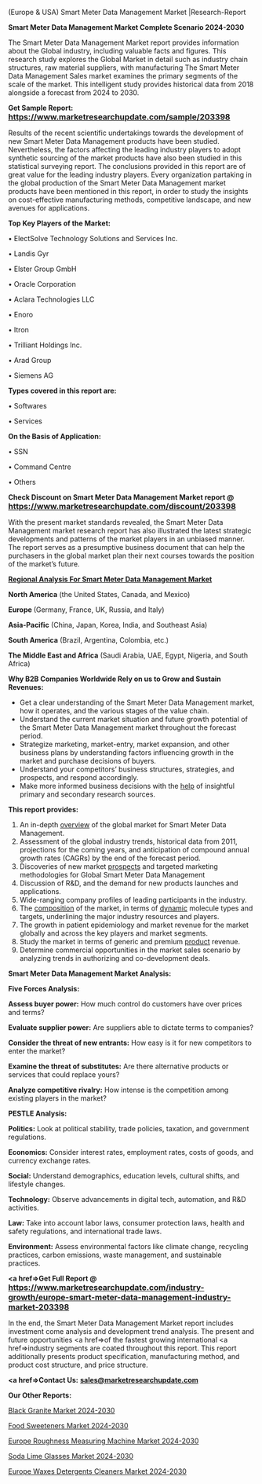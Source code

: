  (Europe & USA) Smart Meter Data Management Market |Research-Report

<strong>Smart Meter Data Management Market Complete Scenario 2024-2030</strong>

The Smart Meter Data Management Market report provides information about the Global industry, including valuable facts and figures. This research study explores the Global Market in detail such as industry chain structures, raw material suppliers, with manufacturing The Smart Meter Data Management Sales market examines the primary segments of the scale of the market. This intelligent study provides historical data from 2018 alongside a forecast from 2024 to 2030.

<strong>Get Sample Report: <a href=https://www.marketresearchupdate.com/sample/203398><font size=3 color=#0000ff>https://www.marketresearchupdate.com/sample/203398</font></a></strong>

Results of the recent scientific undertakings towards the development of new Smart Meter Data Management products have been studied. Nevertheless, the factors affecting the leading industry players to adopt synthetic sourcing of the market products have also been studied in this statistical surveying report. The conclusions provided in this report are of great value for the leading industry players. Every organization partaking in the global production of the Smart Meter Data Management market products have been mentioned in this report, in order to study the insights on cost-effective manufacturing methods, competitive landscape, and new avenues for applications.

<strong>Top Key Players of the Market:</strong>

• ElectSolve Technology Solutions and Services Inc.

• Landis Gyr

• Elster Group GmbH

• Oracle Corporation

• Aclara Technologies LLC

• Enoro

• Itron

• Trilliant Holdings Inc.

• Arad Group

• Siemens AG

<strong>Types covered in this report are: </strong>

• Softwares

• Services

<strong>On the Basis of Application:</strong>

• SSN

• Command Centre

• Others

<strong>Check Discount on Smart Meter Data Management Market report @ <a href=https://www.marketresearchupdate.com/discount/203398><font size=3 color=#0000ff>https://www.marketresearchupdate.com/discount/203398</font></a></strong>

With the present market standards revealed, the Smart Meter Data Management market research report has also illustrated the latest strategic developments and patterns of the market players in an unbiased manner. The report serves as a presumptive business document that can help the purchasers in the global market plan their next courses towards the position of the market’s future.

<strong><u><b>Regional Analysis For Smart Meter Data Management Market</b></u></strong>

<strong><b>North America</b></strong> (the United States, Canada, and Mexico)

<strong><b>Europe </b></strong>(Germany, France, UK, Russia, and Italy)

<strong><b>Asia-Pacific</b></strong> (China, Japan, Korea, India, and Southeast Asia)

<strong><b>South America</b></strong> (Brazil, Argentina, Colombia, etc.)

<strong><b>The Middle East and Africa</b></strong> (Saudi Arabia, UAE, Egypt, Nigeria, and South Africa)

<strong>Why B2B Companies Worldwide Rely on us to Grow and Sustain Revenues:</strong>
<ul>
  <li>Get a clear understanding of the Smart Meter Data Management market, how it operates, and the various stages of the value chain.</li>
  <li>Understand the current market situation and future growth potential of the Smart Meter Data Management market throughout the forecast period.</li>
  <li>Strategize marketing, market-entry, market expansion, and other business plans by understanding factors influencing growth in the market and purchase decisions of buyers.</li>
  <li>Understand your competitors’ business structures, strategies, and prospects, and respond accordingly.</li>
  <li>Make more informed business decisions with the <a href=ASDF991299>help</a> of insightful primary and secondary research sources.</li>
</ul>
<strong>This report provides:</strong>
<ol>
  <li>An in-depth <a href=>overview</a> of the global market for Smart Meter Data Management.</li>
  <li>Assessment of the global industry trends, historical data from 2011, projections for the coming years, and anticipation of compound annual growth rates (CAGRs) by the end of the forecast period.</li>
  <li>Discoveries of new market <a href=>prospects</a> and targeted marketing methodologies for Global Smart Meter Data Management</li>
  <li>Discussion of R&amp;D, and the demand for new products launches and applications.</li>
  <li>Wide-ranging company profiles of leading participants in the industry.</li>
  <li>The <a href=ASDF881288>composition</a> of the market, in terms of <a href=>dynamic</a> molecule types and targets, underlining the major industry resources and players.</li>
  <li>The growth in patient epidemiology and market revenue for the market globally and across the key players and market segments.</li>
  <li>Study the market in terms of generic and premium <a href=>product</a> revenue.</li>
  <li>Determine commercial opportunities in the market sales scenario by analyzing trends in authorizing and co-development deals.</li>
</ol>

<strong>Smart Meter Data Management Market Analysis:</strong>

<strong>Five Forces Analysis:</strong>

<strong>Assess buyer power:</strong> How much control do customers have over prices and terms?

<strong>Evaluate supplier power:</strong> Are suppliers able to dictate terms to companies?

<strong>Consider the threat of new entrants:</strong> How easy is it for new competitors to enter the market?

<strong>Examine the threat of substitutes:</strong> Are there alternative products or services that could replace yours?

<strong>Analyze competitive rivalry:</strong> How intense is the competition among existing players in the market?

<strong>PESTLE Analysis:</strong>

<strong>Politics:</strong> Look at political stability, trade policies, taxation, and government regulations.

<strong>Economics:</strong> Consider interest rates, employment rates, costs of goods, and currency exchange rates.

<strong>Social:</strong> Understand demographics, education levels, cultural shifts, and lifestyle changes.

<strong>Technology:</strong> Observe advancements in digital tech, automation, and R&D activities.

<strong>Law:</strong> Take into account labor laws, consumer protection laws, health and safety regulations, and international trade laws.

<strong>Environment:</strong> Assess environmental factors like climate change, recycling practices, carbon emissions, waste management, and sustainable practices.

<strong><a href=>Get Full Report</a> @ <a href=https://www.marketresearchupdate.com/industry-growth/europe-smart-meter-data-management-industry-market-203398><font size=3 color=#0000ff>https://www.marketresearchupdate.com/industry-growth/europe-smart-meter-data-management-industry-market-203398</font></a></strong>

In the end, the Smart Meter Data Management Market report includes investment come analysis and development trend analysis. The present and future opportunities <a href=>of</a> the fastest growing international <a href=>industry</a> segments are coated throughout this report. This report additionally presents product specification, manufacturing method, and product cost structure, and price structure.

<strong><a href=><strong>Contact Us:</strong></a></strong>
<strong>sales@marketresearchupdate.com</strong>

<strong>Our Other Reports:</strong>

<a href=https://www.linkedin.com/pulse/black-granite-market-2023-top-key-players-types>Black Granite Market 2024-2030</a>

<a href=https://www.linkedin.com/pulse/food-sweeteners-market-2023-remarking-enormous>Food Sweeteners Market 2024-2030</a>

<a href=https://www.linkedin.com/pulse/europe-roughness-measuring-machine-market-continues>Europe Roughness Measuring Machine Market 2024-2030</a>

<a href=https://www.linkedin.com/pulse/soda-lime-glasses-market-analysis-2023-size-share-jgewf/>Soda Lime Glasses Market 2024-2030</a>

<a href=https://www.linkedin.com/pulse/europe-waxes-detergents-cleaners-market-evojf/>Europe Waxes Detergents Cleaners Market 2024-2030</a>


